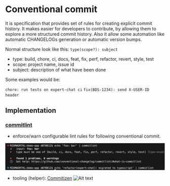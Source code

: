 # Conventional commit

It is specification that provides set of rules for creating explicit commit history. It makes easier for developers to contribute, by allowing them to explore a more structured commit history. Also it allow some automation like
automatic CHANGELOGs generation or automatic version bumps.

Normal structure look like this:
`type(scope?): subject`

- type: build, chore, ci, docs, feat, fix, perf, refactor, revert, style, test
- scope: project name, issue id
- subject: description of what have been done

Some examples would be:

`chore: run tests on expert-chat ci`
`fix(BDS-1234): send X-USER-ID header`

## Implementation

### [commitlint](https://github.com/conventional-changelog/commitlint)

- enforce/warn configurable lint rules for following conventional commit.

![alt text](commitlint.png "Title")

- tooling (helper): [Commitizen](https://commitizen.github.io/cz-cli/)
  ![Alt text](https://github.com/commitizen/cz-cli/raw/master/meta/screenshots/add-commit.png)
